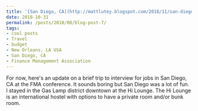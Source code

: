 ```yaml
---
title: '[San Diego, CA](http://mattlutey.blogspot.com/2018/11/san-diego-ca.html)'
date: 2018-10-31
permalink: /posts/2018/08/blog-post-7/
tags:
- cool posts
- Travel
- budget
- New Orleans, LA USA
- San Diego, CA
- Finance Management Association
---
```


 For now, here's an update on a brief trip to interview for jobs in San Diego, CA at the FMA conference. It sounds boring but San Diego was a lot of fun. I stayed in the Gas Lamp district downtown at the Hi Lounge. The Hi Lounge is an international hostel with options to have a private room and/or bunk room.
